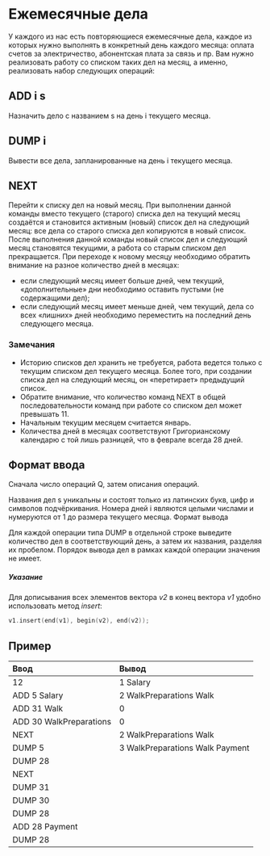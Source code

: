 # Ежемесячные дела

У каждого из нас есть повторяющиеся ежемесячные дела, каждое из которых нужно выполнять в конкретный день каждого месяца: оплата счетов за электричество, абонентская плата за связь и пр. Вам нужно реализовать работу со списком таких дел на месяц, а именно, реализовать набор следующих операций:

## ADD i s

Назначить дело с названием s на день i текущего месяца.

## DUMP i

Вывести все дела, запланированные на день i текущего месяца.

## NEXT

Перейти к списку дел на новый месяц. При выполнении данной команды вместо текущего (старого) списка дел на текущий месяц создаётся и становится активным (новый) список дел на следующий месяц: все дела со старого списка дел копируются в новый список. После выполнения данной команды новый список дел и следующий месяц становятся текущими, а работа со старым списком дел прекращается.  При переходе к новому месяцу необходимо обратить внимание на разное количество дней в месяцах:

* если следующий месяц имеет больше дней, чем текущий, «дополнительные» дни необходимо оставить пустыми (не содержащими дел);
* если следующий месяц имеет меньше дней, чем текущий, дела со всех «лишних» дней необходимо переместить на последний день следующего месяца.

### Замечания

* Историю списков дел хранить не требуется, работа ведется только с текущим списком дел текущего месяца. Более того, при создании списка дел на следующий месяц, он «перетирает» предыдущий список.
* Обратите внимание, что количество команд NEXT в общей последовательности команд при работе со списком дел может превышать 11.
* Начальным текущим месяцем считается январь.
* Количества дней в месяцах соответствуют Григорианскому календарю с той лишь разницей, что в феврале всегда 28 дней.

## Формат ввода

Сначала число операций Q, затем описания операций.

Названия дел s уникальны и состоят только из латинских букв, цифр и символов подчёркивания. Номера дней i являются целыми числами и нумеруются от 1 до размера текущего месяца.
Формат вывода

Для каждой операции типа DUMP в отдельной строке выведите количество дел в соответствующий день, а затем их названия, разделяя их пробелом. Порядок вывода дел в рамках каждой операции значения не имеет.

##### Указание #####
Для дописывания всех элементов вектора *v2* в конец вектора *v1* удобно использовать метод *insert*:

```objectivec
v1.insert(end(v1), begin(v2), end(v2));
```


## Пример

| Ввод                    | Вывод                           |
| :---------------------- | :------------------------------ |
| 12                      | 1 Salary                        |
| ADD 5 Salary            | 2 WalkPreparations Walk         |
| ADD 31 Walk             | 0                               |
| ADD 30 WalkPreparations | 0                               |
| NEXT                    | 2 WalkPreparations Walk         |
| DUMP 5                  | 3 WalkPreparations Walk Payment |
| DUMP 28                 |
| NEXT                    |
| DUMP 31                 |
| DUMP 30                 |
| DUMP 28                 |
| ADD 28 Payment          |
| DUMP 28                 |
